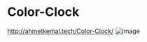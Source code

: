 # Color-Clock
http://ahmetkemal.tech/Color-Clock/
![image](https://user-images.githubusercontent.com/109578564/209667593-870861ea-a7f6-4c53-9dc5-65c7170cc9e5.png)
